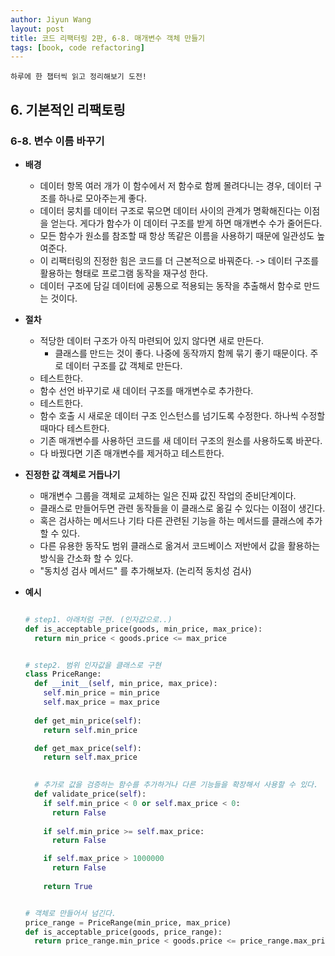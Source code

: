 ```yaml
---
author: Jiyun Wang
layout: post
title: 코드 리팩터링 2판, 6-8. 매개변수 객체 만들기
tags: [book, code refactoring]
---
```


```
하루에 한 챕터씩 읽고 정리해보기 도전!
```
## 6. 기본적인 리팩토링 
### 6-8. 변수 이름 바꾸기
- **배경**  
  - 데이터 항목 여러 개가 이 함수에서 저 함수로 함께 몰려다니는 경우, 데이터 구조를 하나로 모아주는게 좋다.
  - 데이터 뭉치를 데이터 구조로 묶으면 데이터 사이의 관계가 명확해진다는 이점을 얻는다. 게다가 함수가 이 데이터 구조를 받게 하면 매개변수 수가 줄어든다.
  - 모든 함수가 원소를 참조할 때 항상 똑같은 이름을 사용하기 때문에 일관성도 높여준다.
  - 이 리팩터링의 진정한 힘은 코드를 더 근본적으로 바꿔준다. -> 데이터 구조를 활용하는 형태로 프로그램 동작을 재구성 한다.
  - 데이터 구조에 담길 데이터에 공통으로 적용되는 동작을 추출해서 함수로 만드는 것이다.
  
- **절차**  
	- 적당한 데이터 구조가 아직 마련되어 있지 않다면 새로 만든다.
      - 클래스를 만드는 것이 좋다. 나중에 동작까지 함께 묶기 좋기 때문이다. 주로 데이터 구조를 값 객체로 만든다.
    - 테스트한다.
    - 함수 선언 바꾸기로 새 데이터 구조를 매개변수로 추가한다.
    - 테스트한다.
    - 함수 호출 시 새로운 데이터 구조 인스턴스를 넘기도록 수정한다. 하나씩 수정할 때마다 테스트한다. 
    - 기존 매개변수를 사용하던 코드를 새 데이터 구조의 원소를 사용하도록 바꾼다.
    - 다 바꿨다면 기존 매개변수를 제거하고 테스트한다.
 
- **진정한 값 객체로 거듭나기**
  - 매개변수 그룹을 객체로 교체하는 일은 진짜 값진 작업의 준비단계이다.
  - 클래스로 만들어두면 관련 동작들을 이 클래스로 옮길 수 있다는 이점이 생긴다.
  - 혹은 검사하는 메서드나 기타 다른 관련된 기능을 하는 메서드를 클래스에 추가할 수 있다.
  - 다른 유용한 동작도 범위 클래스로 옮겨서 코드베이스 저반에서 값을 활용하는 방식을 간소화 할 수 있다.
  - "동치성 검사 메서드" 를 추가해보자. (논리적 동치성 검사)
  
- **예시**

  ```python
  
  # step1. 아래처럼 구현. (인자값으로..)
  def is_acceptable_price(goods, min_price, max_price):
    return min_price < goods.price <= max_price
  
  
  # step2. 범위 인자값을 클래스로 구현
  class PriceRange:
    def __init__(self, min_price, max_price):
      self.min_price = min_price
      self.max_price = max_price
    
    def get_min_price(self):
      return self.min_price
  
    def get_max_price(self):
      return self.max_price
  
    
    # 추가로 값을 검증하는 함수를 추가하거나 다른 기능들을 확장해서 사용할 수 있다.
    def validate_price(self):
      if self.min_price < 0 or self.max_price < 0:
        return False
      
      if self.min_price >= self.max_price:
        return False
  
      if self.max_price > 1000000
        return False
      
      return True
  
  
  # 객체로 만들어서 넘긴다.
  price_range = PriceRange(min_price, max_price)
  def is_acceptable_price(goods, price_range):
    return price_range.min_price < goods.price <= price_range.max_price

  
  
  
  ```